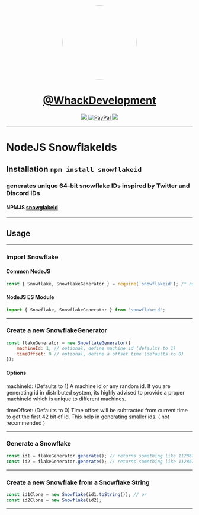 <div align="center">
    <a target="_blank" href="https://whackdevelopment.com/">
        <img target="_blank" style="border-radius:50%;" width="200" height="200" src="https://avatars.githubusercontent.com/u/110769913"/>
    </a>
</div>
<div align="center">
    <h1><a target="_blank" href="https://paypal.me/WhackDevelopment">@WhackDevelopment</a></h1>
    <a target="_blank" href="https://discord.gg/WhackDevelopment">
        <img src="https://img.shields.io/discord/1075538521340776489?style=for-the-badge&logo=discord">
    </a>
    <a target="_blank" href="https://paypal.me/WhackDevelopment">
        <img src="https://img.shields.io/badge/Donate-PayPal-blue?style=for-the-badge&logo=paypal" alt="PayPal">
    </a>
    <a target="_blank" href="https://github.com/WhackDevelopment/snowflakeid/issues">
        <img src="https://img.shields.io/github/issues/WhackDevelopment/snowflakeid.svg?style=for-the-badge&logo=github">
    </a>
    <br>
</div>

---

# NodeJS SnowflakeIds

## Installation `npm install snowflakeid`

### generates unique 64-bit snowflake IDs inspired by Twitter and Discord IDs

#### NPMJS [snowglakeid](https://www.npmjs.com/package/snowflakeid)

---

## Usage

---

### Import Snowflake

#### Common NodeJS

```js
const { Snowflake, SnowflakeGenerator } = require('snowflakeid'); /* nodejs only */
```

#### NodeJS ES Module

```js
import { Snowflake, SnowflakeGenerator } from 'snowflakeid';
```

---

### Create a new SnowflakeGenerator

```js
const flakeGenerator = new SnowflakeGenerator({
    machineId: 1, // optional, define machine id (defaults to 1)
    timeOffset: 0 // optional, define a offset time (defaults to 0)
});
```

#### Options

machineId: (Defaults to 1) A machine id or any random id. If you are generating id in distributed system, its highly advised to provide a proper machineId which is unique to different machines.

timeOffset: (Defaults to 0) Time offset will be subtracted from current time to get the first 42 bit of id. This help in generating smaller ids. ( not recommended )

---

### Generate a Snowflake

```js
const id1 = flakeGenerator.generate(); // returns something like 112867124767768576
const id2 = flakeGenerator.generate(); // returns something like 112867124784545792
```

---

### Create a new Snowflake from a Snowflake String

```js
const id1Clone = new Snowflake(id1.toString()); // or
const id2Clone = new Snowflake(id2);
```

---
